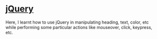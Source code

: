 # [jQuery](https://avaswin.github.io/jQuery/)
Here, I learnt how to use jQuery in manipulating heading, text, color, etc while performing some particular actions like mouseover, click, keypress, etc. 
